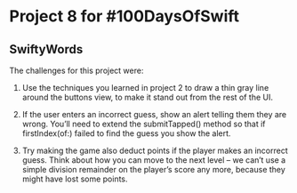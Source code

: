 # Project 8 for #100DaysOfSwift

## SwiftyWords

The challenges for this project were:

1. Use the techniques you learned in project 2 to draw a thin gray line around the buttons view, to make it stand out from the rest of the UI.

2. If the user enters an incorrect guess, show an alert telling them they are wrong. You’ll need to extend the submitTapped() method so that if firstIndex(of:) failed to find the guess you show the alert.

3. Try making the game also deduct points if the player makes an incorrect guess. Think about how you can move to the next level – we can’t use a simple division remainder on the player’s score any more, because they might have lost some points.
